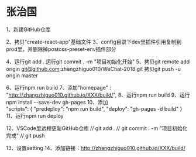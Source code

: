 # 张治国
<!-- GitHub上操作 -->
1、新建GitHub仓库
<!-- 本地操作 -->
2、拷贝"create-react-app"基础文件
3、config目录下dev里插件引用复制到prod里，并删除掉postcss-preset-env插件部分
<!--  -->
4、运行git add .
   运行git commit . -m "项目初始化开始"
5、拷贝git remote add origin git@github.com:zhangzhiguo010/WeChat-2018.git
   拷贝git push -u origin master
<!--  -->
6、运行npm run build
7、添加"homepage" : "http://zhangzhiguo010.github.io/XXX/build/",
8、运行npm run build
9、运行npm install --save-dev gh-pages
10、添加    
"scripts": {
    "predeploy": "npm run build",
    "deploy": "gh-pages -d build"
}
11、运行npm run deploy
<!--  -->
12、VSCode里远程更新GitHub仓库
// git add .
// git commit . -m "项目初始化完成"
// git push
<!-- GitHub上操作 -->
13、设置setting
14、添加链接：http://zhangzhiguo010.github.io/XXX/build/

